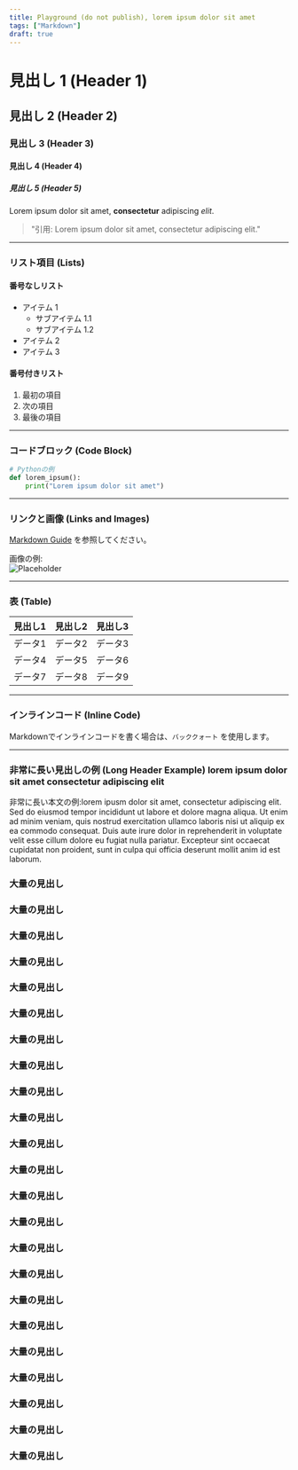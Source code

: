 ```yaml
---
title: Playground (do not publish), lorem ipsum dolor sit amet
tags: ["Markdown"]
draft: true
---
```


# 見出し 1 (Header 1)

## 見出し 2 (Header 2)

### 見出し 3 (Header 3)

#### 見出し 4 (Header 4)

##### 見出し 5 (Header 5)

Lorem ipsum dolor sit amet, **consectetur** adipiscing *elit*.

> "引用: Lorem ipsum dolor sit amet, consectetur adipiscing elit."

---

### リスト項目 (Lists)

#### 番号なしリスト

- アイテム 1  
  - サブアイテム 1.1  
  - サブアイテム 1.2  
- アイテム 2  
- アイテム 3  

#### 番号付きリスト

1. 最初の項目  
2. 次の項目  
3. 最後の項目  

---

### コードブロック (Code Block)

```python
# Pythonの例
def lorem_ipsum():
    print("Lorem ipsum dolor sit amet")
```

---

### リンクと画像 (Links and Images)

[Markdown Guide](https://www.markdownguide.org) を参照してください。  

画像の例:  
![Placeholder](https://placehold.jp/150x150.png)

---

### 表 (Table)

| 見出し1 | 見出し2 | 見出し3 |
| ------- | ------- | ------- |
| データ1 | データ2 | データ3 |
| データ4 | データ5 | データ6 |
| データ7 | データ8 | データ9 |

---

### インラインコード (Inline Code)

Markdownでインラインコードを書く場合は、`バッククォート` を使用します。

---

### 非常に長い見出しの例 (Long Header Example) lorem ipsum dolor sit amet consectetur adipiscing elit

非常に長い本文の例:lorem ipusm dolor sit amet, consectetur adipiscing elit. Sed do eiusmod tempor incididunt ut labore et dolore magna aliqua. Ut enim ad minim veniam, quis nostrud exercitation ullamco laboris nisi ut aliquip ex ea commodo consequat. Duis aute irure dolor in reprehenderit in voluptate velit esse cillum dolore eu fugiat nulla pariatur. Excepteur sint occaecat cupidatat non proident, sunt in culpa qui officia deserunt mollit anim id est laborum.

### 大量の見出し

### 大量の見出し

### 大量の見出し

### 大量の見出し

### 大量の見出し

### 大量の見出し

### 大量の見出し

### 大量の見出し

### 大量の見出し

### 大量の見出し

### 大量の見出し

### 大量の見出し

### 大量の見出し

### 大量の見出し

### 大量の見出し

### 大量の見出し

### 大量の見出し

### 大量の見出し

### 大量の見出し

### 大量の見出し

### 大量の見出し

### 大量の見出し

### 大量の見出し
